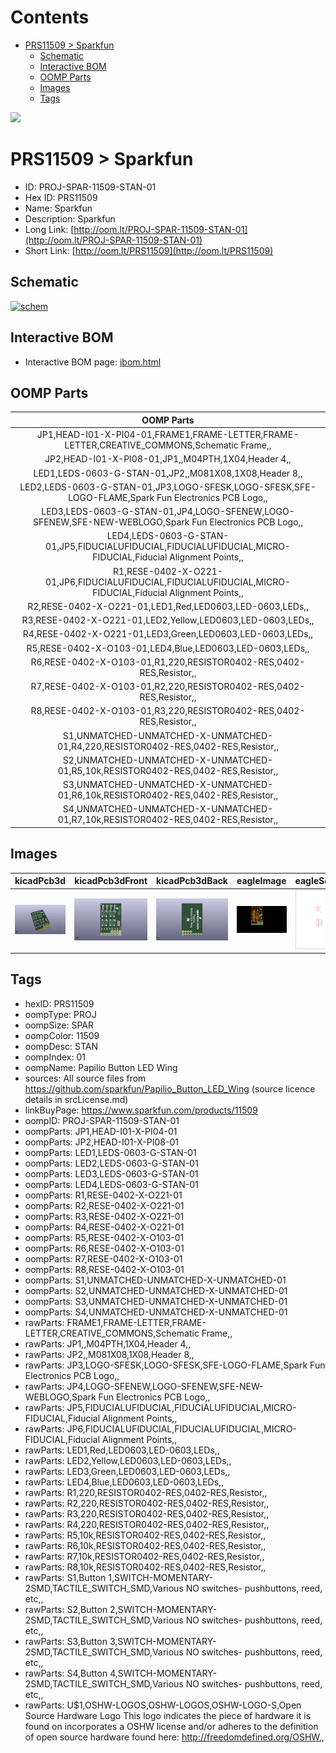 



Contents
========

* [PRS11509 > Sparkfun](#prs11509--sparkfun)
	* [Schematic](#schematic)
	* [Interactive BOM](#interactive-bom)
	* [OOMP Parts](#oomp-parts)
	* [Images](#images)
	* [Tags](#tags)
  
![][im]
# PRS11509 > Sparkfun

- ID: PROJ-SPAR-11509-STAN-01
- Hex ID: PRS11509
- Name: Sparkfun
- Description: Sparkfun
- Long Link: [http://oom.lt/PROJ-SPAR-11509-STAN-01](http://oom.lt/PROJ-SPAR-11509-STAN-01)
- Short Link: [http://oom.lt/PRS11509](http://oom.lt/PRS11509)

## Schematic
  
[![schem](eagleSchemImage.png)](eagleSchemImage.png)
## Interactive BOM

- Interactive BOM page: [ibom.html](https://htmlpreview.github.io/?https://github.com/oomlout/oomlout_OOMP_projects/blob/main/PROJ-SPAR-11509-STAN-01/kicad/bom/ibom.html)

## OOMP Parts
  

|OOMP Parts|
| :---: |
|JP1,HEAD-I01-X-PI04-01,FRAME1,FRAME-LETTER,FRAME-LETTER,CREATIVE_COMMONS,Schematic Frame,,|
|JP2,HEAD-I01-X-PI08-01,JP1,,M04PTH,1X04,Header 4,,|
|LED1,LEDS-0603-G-STAN-01,JP2,,M081X08,1X08,Header 8,,|
|LED2,LEDS-0603-G-STAN-01,JP3,LOGO-SFESK,LOGO-SFESK,SFE-LOGO-FLAME,Spark Fun Electronics PCB Logo,,|
|LED3,LEDS-0603-G-STAN-01,JP4,LOGO-SFENEW,LOGO-SFENEW,SFE-NEW-WEBLOGO,Spark Fun Electronics PCB Logo,,|
|LED4,LEDS-0603-G-STAN-01,JP5,FIDUCIALUFIDUCIAL,FIDUCIALUFIDUCIAL,MICRO-FIDUCIAL,Fiducial Alignment Points,,|
|R1,RESE-0402-X-O221-01,JP6,FIDUCIALUFIDUCIAL,FIDUCIALUFIDUCIAL,MICRO-FIDUCIAL,Fiducial Alignment Points,,|
|R2,RESE-0402-X-O221-01,LED1,Red,LED0603,LED-0603,LEDs,,|
|R3,RESE-0402-X-O221-01,LED2,Yellow,LED0603,LED-0603,LEDs,,|
|R4,RESE-0402-X-O221-01,LED3,Green,LED0603,LED-0603,LEDs,,|
|R5,RESE-0402-X-O103-01,LED4,Blue,LED0603,LED-0603,LEDs,,|
|R6,RESE-0402-X-O103-01,R1,220,RESISTOR0402-RES,0402-RES,Resistor,,|
|R7,RESE-0402-X-O103-01,R2,220,RESISTOR0402-RES,0402-RES,Resistor,,|
|R8,RESE-0402-X-O103-01,R3,220,RESISTOR0402-RES,0402-RES,Resistor,,|
|S1,UNMATCHED-UNMATCHED-X-UNMATCHED-01,R4,220,RESISTOR0402-RES,0402-RES,Resistor,,|
|S2,UNMATCHED-UNMATCHED-X-UNMATCHED-01,R5,10k,RESISTOR0402-RES,0402-RES,Resistor,,|
|S3,UNMATCHED-UNMATCHED-X-UNMATCHED-01,R6,10k,RESISTOR0402-RES,0402-RES,Resistor,,|
|S4,UNMATCHED-UNMATCHED-X-UNMATCHED-01,R7,10k,RESISTOR0402-RES,0402-RES,Resistor,,|

## Images
  
  

|kicadPcb3d|kicadPcb3dFront|kicadPcb3dBack|eagleImage|eagleSchemImage|
| :---: | :---: | :---: | :---: | :---: |
|[![kicadPcb3d](kicadPcb3d_140.png)](kicadPcb3d.png)|[![kicadPcb3dFront](kicadPcb3dFront_140.png)](kicadPcb3dFront.png)|[![kicadPcb3dBack](kicadPcb3dBack_140.png)](kicadPcb3dBack.png)|[![eagleImage](eagleImage_140.png)](eagleImage.png)|[![eagleSchemImage](eagleSchemImage_140.png)](eagleSchemImage.png)|

## Tags

- hexID: PRS11509
- oompType: PROJ
- oompSize: SPAR
- oompColor: 11509
- oompDesc: STAN
- oompIndex: 01
- oompName: Papilio Button LED Wing
- sources: All source files from https://github.com/sparkfun/Papilio_Button_LED_Wing (source licence details in srcLicense.md)
- linkBuyPage: https://www.sparkfun.com/products/11509
- oompID: PROJ-SPAR-11509-STAN-01
- oompParts: JP1,HEAD-I01-X-PI04-01
- oompParts: JP2,HEAD-I01-X-PI08-01
- oompParts: LED1,LEDS-0603-G-STAN-01
- oompParts: LED2,LEDS-0603-G-STAN-01
- oompParts: LED3,LEDS-0603-G-STAN-01
- oompParts: LED4,LEDS-0603-G-STAN-01
- oompParts: R1,RESE-0402-X-O221-01
- oompParts: R2,RESE-0402-X-O221-01
- oompParts: R3,RESE-0402-X-O221-01
- oompParts: R4,RESE-0402-X-O221-01
- oompParts: R5,RESE-0402-X-O103-01
- oompParts: R6,RESE-0402-X-O103-01
- oompParts: R7,RESE-0402-X-O103-01
- oompParts: R8,RESE-0402-X-O103-01
- oompParts: S1,UNMATCHED-UNMATCHED-X-UNMATCHED-01
- oompParts: S2,UNMATCHED-UNMATCHED-X-UNMATCHED-01
- oompParts: S3,UNMATCHED-UNMATCHED-X-UNMATCHED-01
- oompParts: S4,UNMATCHED-UNMATCHED-X-UNMATCHED-01
- rawParts: FRAME1,FRAME-LETTER,FRAME-LETTER,CREATIVE_COMMONS,Schematic Frame,,
- rawParts: JP1,,M04PTH,1X04,Header 4,,
- rawParts: JP2,,M081X08,1X08,Header 8,,
- rawParts: JP3,LOGO-SFESK,LOGO-SFESK,SFE-LOGO-FLAME,Spark Fun Electronics PCB Logo,,
- rawParts: JP4,LOGO-SFENEW,LOGO-SFENEW,SFE-NEW-WEBLOGO,Spark Fun Electronics PCB Logo,,
- rawParts: JP5,FIDUCIALUFIDUCIAL,FIDUCIALUFIDUCIAL,MICRO-FIDUCIAL,Fiducial Alignment Points,,
- rawParts: JP6,FIDUCIALUFIDUCIAL,FIDUCIALUFIDUCIAL,MICRO-FIDUCIAL,Fiducial Alignment Points,,
- rawParts: LED1,Red,LED0603,LED-0603,LEDs,,
- rawParts: LED2,Yellow,LED0603,LED-0603,LEDs,,
- rawParts: LED3,Green,LED0603,LED-0603,LEDs,,
- rawParts: LED4,Blue,LED0603,LED-0603,LEDs,,
- rawParts: R1,220,RESISTOR0402-RES,0402-RES,Resistor,,
- rawParts: R2,220,RESISTOR0402-RES,0402-RES,Resistor,,
- rawParts: R3,220,RESISTOR0402-RES,0402-RES,Resistor,,
- rawParts: R4,220,RESISTOR0402-RES,0402-RES,Resistor,,
- rawParts: R5,10k,RESISTOR0402-RES,0402-RES,Resistor,,
- rawParts: R6,10k,RESISTOR0402-RES,0402-RES,Resistor,,
- rawParts: R7,10k,RESISTOR0402-RES,0402-RES,Resistor,,
- rawParts: R8,10k,RESISTOR0402-RES,0402-RES,Resistor,,
- rawParts: S1,Button 1,SWITCH-MOMENTARY-2SMD,TACTILE_SWITCH_SMD,Various NO switches- pushbuttons, reed, etc,,
- rawParts: S2,Button 2,SWITCH-MOMENTARY-2SMD,TACTILE_SWITCH_SMD,Various NO switches- pushbuttons, reed, etc,,
- rawParts: S3,Button 3,SWITCH-MOMENTARY-2SMD,TACTILE_SWITCH_SMD,Various NO switches- pushbuttons, reed, etc,,
- rawParts: S4,Button 4,SWITCH-MOMENTARY-2SMD,TACTILE_SWITCH_SMD,Various NO switches- pushbuttons, reed, etc,,
- rawParts: U$1,OSHW-LOGOS,OSHW-LOGOS,OSHW-LOGO-S,Open Source Hardware Logo This logo indicates the piece of hardware it is found on incorporates a OSHW license and/or adheres to the definition of open source hardware found here: http://freedomdefined.org/OSHW,,



[im]: kicadPcb3d_450.png
